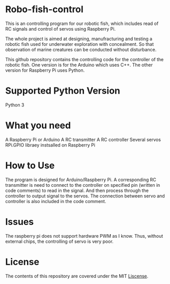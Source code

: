 # Robo-fish-control
This is an controlling program for our robotic fish, which includes read of RC signals and control of servos using Raspberry Pi.

The whole project is aimed at designing, manufracturing and testing a robotic fish used for underwater exploration with concealment. So 
that observation of marine creatures can be conducted without disturbance.

This github repository contains the controlling code for the controller of the robotic fish. One version is for the Arduino which uses C++.
The other version for Raspberry Pi uses Python.

# Supported Python Version
Python 3

# What you need
A Raspberry Pi or Arduino
A RC transmitter
A RC controller
Several servos
RPi.GPIO libraey instsalled on Raspberry Pi

# How to Use
The program is designed for Arduino/Raspberry Pi. A corresponding RC transmitter is need to connect to the controller on specified pin (written in code comments) to read in the signal. And then process through the controller to output signal to the servos. The connection between servo and controller is also included in the code comment.

# Issues
The raspberry pi does not support hardware PWM as I know. Thus, without external chips, the controlling of servo is very poor.

# License
The contents of this repository are covered under the MIT [Liscense](./LISCENSE).

